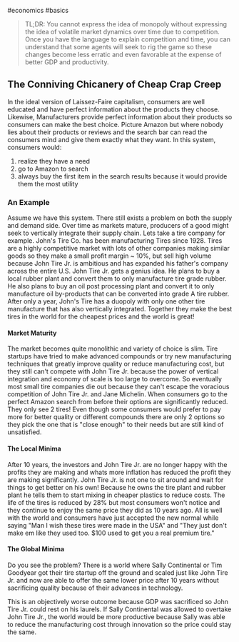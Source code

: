 #economics #basics 

>TL;DR: You cannot express the idea of monopoly without expressing the idea of volatile market dynamics over time due to competition. Once you have the language to explain competition and time, you can understand that some agents will seek to rig the game so these changes become less erratic and even favorable at the expense of better GDP and productivity.
## The Conniving Chicanery of  Cheap Crap Creep
In the ideal version of Laissez-Faire capitalism, consumers are well educated and have perfect information about the products they choose. Likewise, Manufacturers provide perfect information about their products so consumers can make the best choice. Picture Amazon but where nobody lies about their products or reviews and the search bar can read the consumers mind and give them exactly what they want. In this system, consumers would: 
1. realize they have a need 
2. go to Amazon to search
3. always buy the first item in the search results because it would provide them the most utility
### An Example
Assume we have this system. There still exists a problem on both the supply and demand side. Over time as markets mature, producers of a good might seek to vertically integrate their supply chain. Lets take a tire company for example. John's Tire Co. has been manufacturing Tires since 1928. Tires are a highly competitive market with lots of other companies making similar goods so they make a small profit margin ~ 10%, but sell high volume because John Tire Jr. is ambitious and has expanded his father's company across the entire U.S. John Tire Jr. gets a genius idea. He plans to buy a local rubber plant and convert them to only manufacture tire grade rubber. He also plans to buy an oil post processing plant and convert it to only manufacture oil by-products that can be converted into grade A tire rubber. After only a year, John's Tire has a duopoly with only one other tire manufacture that has also vertically integrated. Together they make the best tires in the world for the cheapest prices and the world is great!

#### Market Maturity
The market becomes quite monolithic and variety of choice is slim. Tire startups have tried to make advanced compounds or try new manufacturing techniques that greatly improve quality or reduce manufacturing cost, but they still can't compete with John Tire Jr. because the power of vertical integration and economy of scale is too large to overcome. So eventually most small tire companies die out because they can't escape the voracious competition of John Tire Jr. and Jane Michelin. When consumers go to the perfect Amazon search from before their options are significantly reduced. They only see 2 tires! Even though some consumers would prefer to pay more for better quality or different compounds there are only 2 options so they pick the one that is "close enough" to their needs but are still kind of unsatisfied. 

#### The Local Minima
After 10 years, the investors and John Tire Jr. are no longer happy with the profits they are making and whats more inflation has reduced the profit they are making significantly. John Tire Jr. is not one to sit around and wait for things to get better on his own! Because he owns the tire plant and rubber plant he tells them to start mixing in cheaper plastics to reduce costs. The life of the tires is reduced by 28% but most consumers won't notice and they continue to enjoy the same price they did as 10 years ago. All is well with the world and consumers have just accepted the new normal while saying "Man I wish these tires were made in the USA" and "They just don't make em like they used too. $100 used to get you a real premium tire."
#### The Global Minima
Do you see the problem? There is a world where Sally Continental or Tim Goodyear got their tire startup off the ground and scaled just like John Tire Jr. and now are able to offer the same lower price after 10 years without sacrificing quality because of their advances in technology.

This is an objectively worse outcome because GDP was sacrificed so John Tire Jr. could rest on his laurels. If Sally Continental was allowed to overtake John Tire Jr., the world would be more productive because Sally was able to reduce the manufacturing cost through innovation so the price could stay the same.


